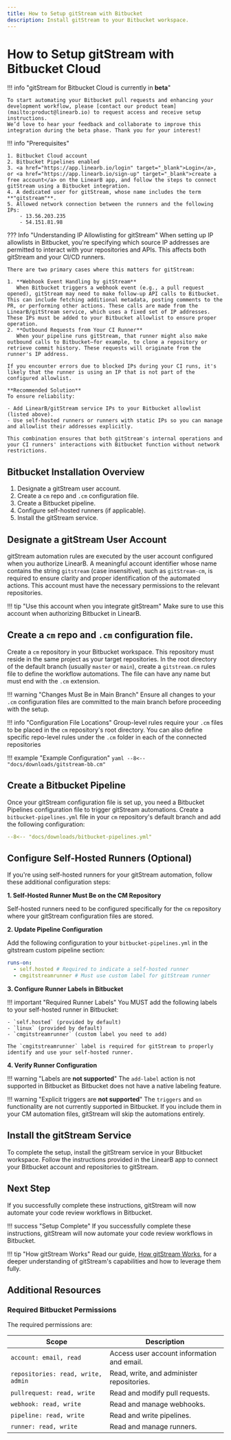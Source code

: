```yaml
---
title: How to Setup gitStream with Bitbucket
description: Install gitStream to your Bitbucket workspace.
---
```

# How to Setup gitStream with Bitbucket Cloud

!!! info "gitStream for Bitbucket Cloud is currently in **beta**"

    To start automating your Bitbucket pull requests and enhancing your development workflow, please [contact our product team](mailto:product@linearb.io) to request access and receive setup instructions.
    We’d love to hear your feedback and collaborate to improve this integration during the beta phase. Thank you for your interest!

!!! info "Prerequisites"

    1. Bitbucket Cloud account
    2. Bitbucket Pipelines enabled
    3. <a href="https://app.linearb.io/login" target="_blank">Login</a>, or <a href="https://app.linearb.io/sign-up" target="_blank">create a free account</a> on the LinearB app, and follow the steps to connect gitStream using a Bitbucket integration.
    4. A dedicated user for gitStream, whose name includes the term **"gitstream"**.
    5. Allowed network connection between the runners and the following IPs:
        - 13.56.203.235
        - 54.151.81.98

??? Info "Understanding IP Allowlisting for gitStream"
    When setting up IP allowlists in Bitbucket, you're specifying which source IP addresses are permitted to interact with your repositories and APIs. This affects both gitStream and your CI/CD runners.

    There are two primary cases where this matters for gitStream:

    1. **Webhook Event Handling by gitStream**
       When Bitbucket triggers a webhook event (e.g., a pull request opened), gitStream may need to make follow-up API calls to Bitbucket. This can include fetching additional metadata, posting comments to the PR, or performing other actions. These calls are made from the LinearB/gitStream service, which uses a fixed set of IP addresses. These IPs must be added to your Bitbucket allowlist to ensure proper operation.
    2. **Outbound Requests from Your CI Runner**
       When your pipeline runs gitStream, that runner might also make outbound calls to Bitbucket—for example, to clone a repository or retrieve commit history. These requests will originate from the runner's IP address.

    If you encounter errors due to blocked IPs during your CI runs, it's likely that the runner is using an IP that is not part of the configured allowlist.

    **Recommended Solution**
    To ensure reliability:

    - Add LinearB/gitStream service IPs to your Bitbucket allowlist (listed above).
    - Use self-hosted runners or runners with static IPs so you can manage and allowlist their addresses explicitly.

    This combination ensures that both gitStream's internal operations and your CI runners' interactions with Bitbucket function without network restrictions.

## Bitbucket Installation Overview

1. Designate a gitStream user account.
2. Create a `cm` repo and `.cm` configuration file.
3. Create a Bitbucket pipeline.
4. Configure self-hosted runners (if applicable).
5. Install the gitStream service.

## Designate a gitStream User Account

gitStream automation rules are executed by the user account configured when you authorize LinearB. A meaningful account identifier whose name contains the string `gitstream` (case insensitive), such as `gitStream-cm`, is required to ensure clarity and proper identification of the automated actions. This account must have the necessary permissions to the relevant repositories.

!!! tip "Use this account when you integrate gitStream"
    Make sure to use this account when authorizing Bitbucket in LinearB.

## Create a `cm` repo and `.cm` configuration file.

Create a `cm` repository in your Bitbucket workspace. This repository must reside in the same project as your target repositories. In the root directory of the default branch (usually `master` or `main`), create a `gitstream.cm` rules file to define the workflow automations. The file can have any name but must end with the `.cm` extension.

!!! warning "Changes Must Be in Main Branch"
    Ensure all changes to your `.cm` configuration files are committed to the main branch before proceeding with the setup.

!!! info "Configuration File Locations"
	Group-level rules require your `.cm` files to be placed in the `cm` repository's root directory.
	You can also define specific repo-level rules under the `.cm` folder in each of the connected repositories

!!! example "Example Configuration"
    ```yaml
    --8<-- "docs/downloads/gitstream-bb.cm"
    ```

## Create a Bitbucket Pipeline

Once your gitStream configuration file is set up, you need a Bitbucket Pipelines configuration file to trigger gitStream automations. Create a `bitbucket-pipelines.yml` file in your `cm` repository's default branch and add the following configuration:

```yaml
--8<-- "docs/downloads/bitbucket-pipelines.yml"
```

## Configure Self-Hosted Runners (Optional)

If you're using self-hosted runners for your gitStream automation, follow these additional configuration steps:

**1. Self-Hosted Runner Must Be on the CM Repository**

Self-hosted runners need to be configured specifically for the `cm` repository where your gitStream configuration files are stored.

**2. Update Pipeline Configuration**

Add the following configuration to your `bitbucket-pipelines.yml` in the gitstream custom pipeline section:

```yaml
runs-on:
  - self.hosted # Required to indicate a self-hosted runner
  - cmgitstreamrunner # Must use custom label for gitStream runner
```

**3. Configure Runner Labels in Bitbucket**

!!! important "Required Runner Labels"
    You MUST add the following labels to your self-hosted runner in Bitbucket:

    - `self.hosted` (provided by default)
    - `linux` (provided by default)
    - `cmgitstreamrunner` (custom label you need to add)

    The `cmgitstreamrunner` label is required for gitStream to properly identify and use your self-hosted runner.

**4. Verify Runner Configuration**

!!! warning "Labels are **not supported**"
    The `add-label` action is not supported in Bitbucket as Bitbucket does not have a native labeling feature.

!!! warning "Explicit triggers are **not supported**"
    The `triggers` and `on` functionality are not currently supported in Bitbucket. If you include them in your CM automation files, gitStream will skip the automations entirely.

## Install the gitStream Service

To complete the setup, install the gitStream service in your Bitbucket workspace. Follow the instructions provided in the LinearB app to connect your Bitbucket account and repositories to gitStream.

## Next Step
If you successfully complete these instructions, gitStream will now automate your code review workflows in Bitbucket.

!!! success "Setup Complete"
    If you successfully complete these instructions, gitStream will now automate your code review workflows in Bitbucket.

!!! tip "How gitStream Works"
    Read our guide, [How gitStream Works](/how-it-works/), for a deeper understanding of gitStream's capabilities and how to leverage them fully.

## Additional Resources

### Required Bitbucket Permissions

The required permissions are:


| Scope                                               | Description                                                  |
|-----------------------------------------------------|--------------------------------------------------------------|
| `account: email, read`                              | Access user account information and email.                   |
| `repositories: read, write, admin`                  | Read, write, and administer repositories.                    |
| `pullrequest: read, write`                          | Read and modify pull requests.                               |
| `webhook: read, write`                              | Read and manage webhooks.                                    |
| `pipeline: read, write`                             | Read and write pipelines.                                    |
| `runner: read, write`                               | Read and manage runners.

</markdown>
